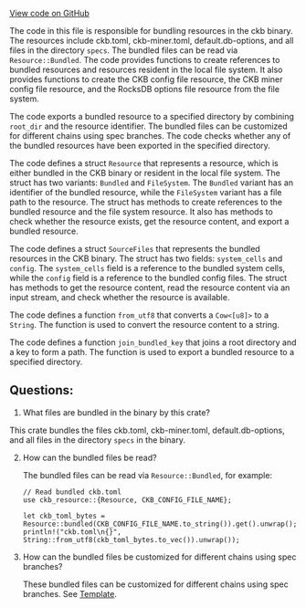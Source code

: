 [View code on GitHub](https://github.com/nervosnetwork/ckb/blob/develop/resource/src/lib.rs)

The code in this file is responsible for bundling resources in the ckb binary. The resources include ckb.toml, ckb-miner.toml, default.db-options, and all files in the directory `specs`. The bundled files can be read via `Resource::Bundled`. The code provides functions to create references to bundled resources and resources resident in the local file system. It also provides functions to create the CKB config file resource, the CKB miner config file resource, and the RocksDB options file resource from the file system.

The code exports a bundled resource to a specified directory by combining `root_dir` and the resource identifier. The bundled files can be customized for different chains using spec branches. The code checks whether any of the bundled resources have been exported in the specified directory.

The code defines a struct `Resource` that represents a resource, which is either bundled in the CKB binary or resident in the local file system. The struct has two variants: `Bundled` and `FileSystem`. The `Bundled` variant has an identifier of the bundled resource, while the `FileSystem` variant has a file path to the resource. The struct has methods to create references to the bundled resource and the file system resource. It also has methods to check whether the resource exists, get the resource content, and export a bundled resource.

The code defines a struct `SourceFiles` that represents the bundled resources in the CKB binary. The struct has two fields: `system_cells` and `config`. The `system_cells` field is a reference to the bundled system cells, while the `config` field is a reference to the bundled config files. The struct has methods to get the resource content, read the resource content via an input stream, and check whether the resource is available.

The code defines a function `from_utf8` that converts a `Cow<[u8]>` to a `String`. The function is used to convert the resource content to a string.

The code defines a function `join_bundled_key` that joins a root directory and a key to form a path. The function is used to export a bundled resource to a specified directory.
## Questions:
 1. What files are bundled in the binary by this crate?

   This crate bundles the files ckb.toml, ckb-miner.toml, default.db-options, and all files in the directory `specs` in the binary.

2. How can the bundled files be read?

   The bundled files can be read via `Resource::Bundled`, for example:

   ```
   // Read bundled ckb.toml
   use ckb_resource::{Resource, CKB_CONFIG_FILE_NAME};

   let ckb_toml_bytes = Resource::bundled(CKB_CONFIG_FILE_NAME.to_string()).get().unwrap();
   println!("ckb.toml\n{}", String::from_utf8(ckb_toml_bytes.to_vec()).unwrap());
   ```

3. How can the bundled files be customized for different chains using spec branches?

   These bundled files can be customized for different chains using spec branches. See [Template](struct.Template.html).
